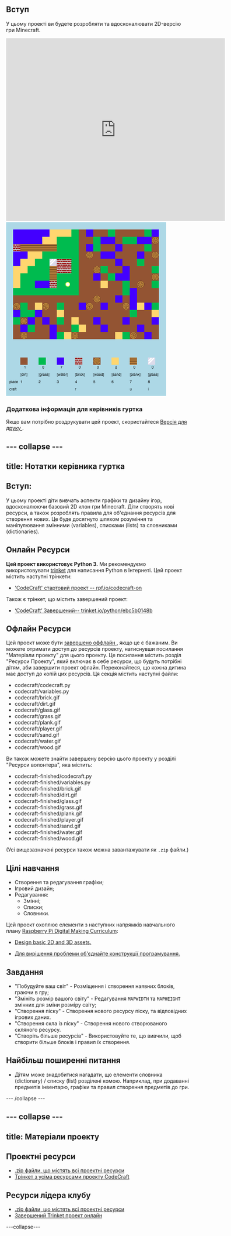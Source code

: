 ## Вступ

У цьому проекті ви будете розробляти та вдосконалювати 2D-версію гри Minecraft.

<div class="trinket">
  <iframe src="https://trinket.io/embed/python/ebc5b0148b?outputOnly=true&start=result" width="600" height="500" frameborder="0" marginwidth="0" marginheight="0" allowfullscreen>
  </iframe>
  <img src="images/craft-finished.png">
</div>

### Додаткова інформація для керівників гуртка

Якщо вам потрібно роздрукувати цей проект, скористайтеся [ Версія для друку ](https://projects.raspberrypi.org/en/projects/codecraft/print).

## \--- collapse \---

## title: Нотатки керівника гуртка

## Вступ:

У цьому проекті діти вивчать аспекти графіки та дизайну ігор, вдосконалюючи базовий 2D клон гри Minecraft. Діти створять нові ресурси, а також розроблять правила для об'єднання ресурсів для створення нових. Це буде досягнуто шляхом розуміння та маніпулювання змінними (variables), списками (lists) та словниками (dictionaries).

## Онлайн Ресурси

**Цей проект використовує Python 3.** Ми рекомендуємо використовувати [trinket](https://trinket.io/) для написання Python в Інтернеті. Цей проект містить наступні трінкети:

+ ['CodeCraft' стартовий проект -- rpf.io/codecraft-on](http://rpf.io/codecraft-on)

Також є трінкет, що містить завершений проект:

+ [‘CodeCraft’ Завершений-- trinket.io/python/ebc5b0148b](https://trinket.io/python/ebc5b0148b)

## Офлайн Ресурси

Цей проект може бути [ завершено оффлайн ](https://www.codeclubprojects.org/en-GB/resources/python-working-offline/), якщо це є бажаним. Ви можете отримати доступ до ресурсів проекту, натиснувши посилання "Матеріали проекту" для цього проекту. Це посилання містить розділ "Ресурси Проекту", який включає в себе ресурси, що будуть потрібні дітям, аби завершити проект офлайн. Переконайтеся, що кожна дитина має доступ до копій цих ресурсів. Ця секція містить наступні файли:

+ codecraft/codecraft.py
+ codecraft/variables.py
+ codecraft/brick.gif
+ codecraft/dirt.gif
+ codecraft/glass.gif
+ codecraft/grass.gif
+ codecraft/plank.gif
+ codecraft/player.gif
+ codecraft/sand.gif
+ codecraft/water.gif
+ codecraft/wood.gif

Ви також можете знайти завершену версію цього проекту у розділі "Ресурси волонтера", яка містить:

+ codecraft-finished/codecraft.py
+ codecraft-finished/variables.py
+ codecraft-finished/brick.gif
+ codecraft-finished/dirt.gif
+ codecraft-finished/glass.gif
+ codecraft-finished/grass.gif
+ codecraft-finished/plank.gif
+ codecraft-finished/player.gif
+ codecraft-finished/sand.gif
+ codecraft-finished/water.gif
+ codecraft-finished/wood.gif

(Усі вищезазначені ресурси також можна завантажувати як `.zip` файли.)

## Цілі навчання

+ Створення та редагування графіки;
+ Ігровий дизайн;
+ Редагування: 
    + Змінні;
    + Списки;
    + Словники.

Цей проект охоплює елементи з наступних напрямків навчального плану [ Raspberry Pi Digital Making Curriculum](http://rpf.io/curriculum):

+ [Design basic 2D and 3D assets.](https://www.raspberrypi.org/curriculum/design/creator)

+ [Для вирішення проблеми об'єднайте конструкції програмування.](https://www.raspberrypi.org/curriculum/programming/builder)

## Завдання

+ "Побудуйте ваш світ" - Розміщення і створення наявних блоків, граючи в гру;
+ "Змініть розмір вашого світу" - Редагування `MAPWIDTH` та `MAPHEIGHT` змінних для зміни розміру світу;
+ "Створення піску" - Створення нового ресурсу піску, та відповідних ігрових даних.
+ "Створення скла із піску" - Створення нового створюваного скляного ресурсу.
+ "Створіть більше ресурсів" - Використовуйте те, що вивчили, щоб створити більше блоків і правил їх створення.

## Найбільш поширенні питання

+ Дітям може знадобитися нагадати, що елементи словника (dictionary) / списку (list) розділені комою. Наприклад, при додаванні предметів інвентарю, графіки та правил створення предметів до гри.

\--- /collapse \---

## \--- collapse \---

## title: Матеріали проекту

## Проектні ресурси

+ [.zip файли, що містять всі проектні ресурси](resources/codecraft-resources.zip)
+ [Трінкет з усіма ресурсами проекту CodeCraft](http://rpf.io/codecraft-on)

## Ресурси лідера клубу

+ [.zip файли, що містять всі проектні ресурси](solutions/codecraft-solution.zip)
+ [Завершений Trinket проект онлайн](https://trinket.io/python/ebc5b0148b)

\---collapse\---